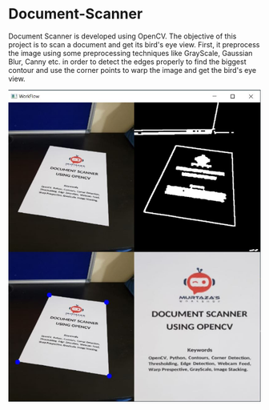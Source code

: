 # Document-Scanner
Document Scanner is developed using OpenCV. The objective of this project is to scan a document and get its bird's eye view. First, it preprocess the image using some preprocessing techniques like GrayScale, Gaussian Blur, Canny etc. in order to detect the edges properly to find the biggest contour and use the corner points to warp the image and get the bird's eye view.

![Scrrenshot](screenshot.JPG)
